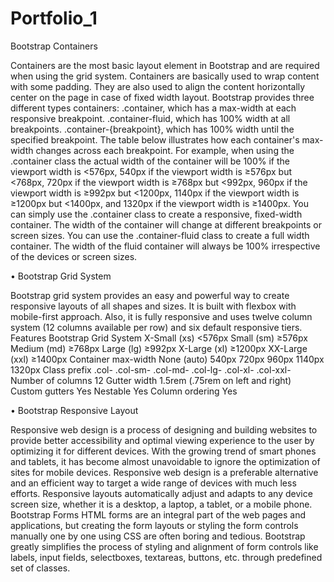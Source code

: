 # Portfolio_1
 Bootstrap Containers

Containers are the most basic layout element in Bootstrap and are required when using the grid system. Containers are basically used to wrap content with some padding. They are also used to align the content horizontally center on the page in case of fixed width layout. Bootstrap provides three different types containers: .container, which has a max-width at each responsive breakpoint. .container-fluid, which has 100% width at all breakpoints. .container-{breakpoint}, which has 100% width until the specified breakpoint. The table below illustrates how each container's max-width changes across each breakpoint. For example, when using the .container class the actual width of the container will be 100% if the viewport width is <576px, 540px if the viewport width is ≥576px but <768px, 720px if the viewport width is ≥768px but <992px, 960px if the viewport width is ≥992px but <1200px, 1140px if the viewport width is ≥1200px but <1400px, and 1320px if the viewport width is ≥1400px. You can simply use the .container class to create a responsive, fixed-width container. The width of the container will change at different breakpoints or screen sizes. You can use the .container-fluid class to create a full width container. The width of the fluid container will always be 100% irrespective of the devices or screen sizes.

• Bootstrap Grid System

Bootstrap grid system provides an easy and powerful way to create responsive layouts of all shapes and sizes. It is built with flexbox with mobile-first approach. Also, it is fully responsive and uses twelve column system (12 columns available per row) and six default responsive tiers. Features Bootstrap Grid System X-Small (xs) <576px Small (sm) ≥576px Medium (md) ≥768px Large (lg) ≥992px X-Large (xl) ≥1200px XX-Large (xxl) ≥1400px Container max-width None (auto) 540px 720px 960px 1140px 1320px Class prefix .col- .col-sm- .col-md- .col-lg- .col-xl- .col-xxl- Number of columns 12 Gutter width 1.5rem (.75rem on left and right) Custom gutters Yes Nestable Yes Column ordering Yes

• Bootstrap Responsive Layout

Responsive web design is a process of designing and building websites to provide better accessibility and optimal viewing experience to the user by optimizing it for different devices. With the growing trend of smart phones and tablets, it has become almost unavoidable to ignore the optimization of sites for mobile devices. Responsive web design is a preferable alternative and an efficient way to target a wide range of devices with much less efforts. Responsive layouts automatically adjust and adapts to any device screen size, whether it is a desktop, a laptop, a tablet, or a mobile phone. Bootstrap Forms HTML forms are an integral part of the web pages and applications, but creating the form layouts or styling the form controls manually one by one using CSS are often boring and tedious. Bootstrap greatly simplifies the process of styling and alignment of form controls like labels, input fields, selectboxes, textareas, buttons, etc. through predefined set of classes.
